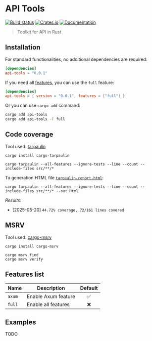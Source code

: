 # API Tools

[![Build status](https://github.com/fabienbellanger/api-tools/actions/workflows/CI.yml/badge.svg?branch=main)](https://github.com/fabienbellanger/api-tools/actions/workflows/CI.yml)
[![Crates.io](https://img.shields.io/crates/v/api-tools)](https://crates.io/crates/api-tools)
[![Documentation](https://docs.rs/api-tools/badge.svg)](https://docs.rs/api-tools)

> Toolkit for API in Rust

## Installation

For standard functionalities, no additional dependencies are required:

```toml
[dependencies]
api-tools = "0.0.1"
```

If you need all [features](#Features-list), you can use the `full` feature:

```toml
[dependencies]
api-tools = { version = "0.0.1", features = ["full"] }
```

Or you can use `cargo add` command:

```bash
cargo add api-tools
cargo add api-tools -F full
```

## Code coverage

Tool used: [tarpaulin](https://github.com/xd009642/tarpaulin)

```shell
cargo install cargo-tarpaulin
```

```shell
cargo tarpaulin --all-features --ignore-tests --line --count --include-files src/**/*
```

To generation HTML file [`tarpaulin-report.html`](tarpaulin-report.html):

```shell
cargo tarpaulin --all-features --ignore-tests --line --count --include-files src/**/* --out Html
```

_Results:_

- [2025-05-20] `44.72% coverage, 72/161 lines covered`

## MSRV

Tool used: [cargo-msrv](https://github.com/foresterre/cargo-msrv)

```shell
cargo install cargo-msrv
```

```shell
cargo msrv find
cargo msrv verify
```

## Features list

| Name   | Description         | Default |
|--------|---------------------|:-------:|
| `axum` | Enable Axum feature |    ✅    |
| `full` | Enable all features |    ❌    |

## Examples

TODO
